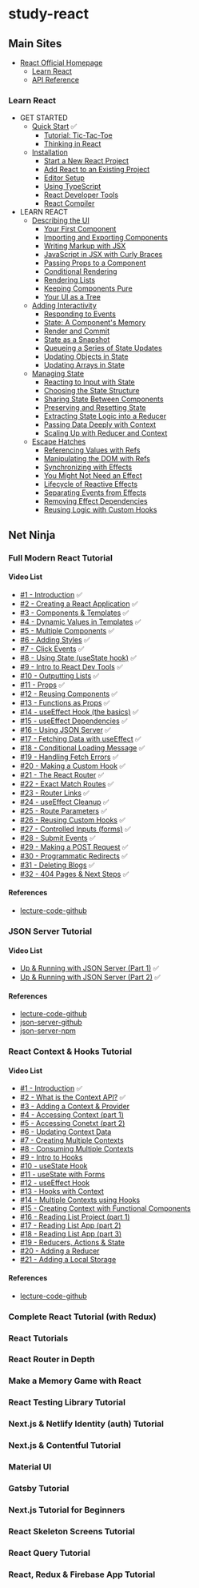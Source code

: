 # study-react

## Main Sites
- [React Official Homepage](https://react.dev/)
  - [Learn React](https://react.dev/learn)
  - [API Reference](https://react.dev/reference/react)

### Learn React
- GET STARTED
  - [Quick Start]() ✅
    - [Tutorial: Tic-Tac-Toe]()
    - [Thinking in React]()
  - [Installation]()
    - [Start a New React Project]()
    - [Add React to an Existing Project]()
    - [Editor Setup]()
    - [Using TypeScript]()
    - [React Developer Tools]()
    - [React Compiler]()
- LEARN REACT
  - [Describing the UI]()
    - [Your First Component]()
    - [Importing and Exporting Components]()
    - [Writing Markup with JSX]()
    - [JavaScript in JSX with Curly Braces]()
    - [Passing Props to a Component]()
    - [Conditional Rendering]()
    - [Rendering Lists]()
    - [Keeping Components Pure]()
    - [Your UI as a Tree]()
  - [Adding Interactivity]()
    - [Responding to Events]()
    - [State: A Component's Memory]()
    - [Render and Commit]()
    - [State as a Snapshot]()
    - [Queueing a Series of State Updates]()
    - [Updating Objects in State]()
    - [Updating Arrays in State]()
  - [Managing State]()
    - [Reacting to Input with State]()
    - [Choosing the State Structure]()
    - [Sharing State Between Components]()
    - [Preserving and Resetting State]()
    - [Extracting State Logic into a Reducer]()
    - [Passing Data Deeply with Context]()
    - [Scaling Up with Reducer and Context]()
  - [Escape Hatches]()
    - [Referencing Values with Refs]()
    - [Manipulating the DOM with Refs]()
    - [Synchronizing with Effects]()
    - [You Might Not Need an Effect]()
    - [Lifecycle of Reactive Effects]()
    - [Separating Events from Effects]()
    - [Removing Effect Dependencies]()
    - [Reusing Logic with Custom Hooks]()

<!-- ### API Reference
- react@18.3.1
  - [Overview]()
  - [Hooks]()
    - [useActionState]()
    - [useCallback]()
    - [useContext]()
    - [useDebugValue]()
    - [useDeferredValue]()
    - [useEffect]()
    - [useId]()
    - [useImperativeHandle]()
    - [useInsertionEffect]()
    - [useLayoutEffect]()
    - [useMemo]()
    - [useOptimistic]()
    - [useReducer]()
    - [useRef]()
    - [useState]()
    - [useSyncExternalStore]()
    - [useTransition]()
  - [Components]()
    - [<Fragment>(<>)]()
    - [<Profiler>]()
    - [<StrictMode>]()
    - [<Suspense>]()
  - [APIs]()
    - [act]()
    - [cache]()
    - [createContext]()
    - [forwardRef]()
    - [lazy]()
    - [memo]()
    - [startTransition]()
    - [use]()
    - [experimental_taintObjectReference]()
    - [experimental_taintUniqueValue]()
- react-dom@18.3.1
  - [Hooks]()
    - [useFormStatus]()
  - [Components]()
    - [Common (e.g.<div>)]()
    - [<form>]()
    - [<input>]()
    - [<option>]()
    - [<progress>]()
    - [<select>]()
    - [<textarea>]()
    - [<link>]()
    - [<meta>]()
    - [<script>]()
    - [<style>]()
    - [<title>]()
  - [APIs]()
    - [createPortal]()
    - [flushSync]()
    - [findDOMNode]()
    - [hydrate]()
    - [preconnect]()
    - [prefetchDNS]()
    - [preinit]()
    - [preinitModule]()
    - [preload]()
    - [preloadModule]()
    - [render]()
    - [unmountComponentAtNode]()
  - [Client APIs]()
    - [createRoot]()
    - [hydrateRoot]()
  - [ServerAPIs]()
    - [renderToNodeStream]()
    - [renderToPipeableStream]()
    - [renderToReadableStream]()
    - [renderToStaticMarkup]()
    - [renderToStaticNodeStream]()
    - [renderToString]()
- Rules of React
  - [Overview]()
    - [Components and Hooks must be pure]()
    - [React calls Components and Hooks]()
    - [Rules of Hooks]()
- React Server Components
  - [Server Components]()
  - [server Actions]()
  - [Directives]()
    - ['use client']()
    - ['use server']()
- Legacy APIs
  - [Legacy React APIs]()
    - [Children]()
    - [cloneElement]()
    - [Component]()
    - [createFactory]()
    - [createRef]()
    - [isValidElement]()
    - [PureComponent]() -->

## Net Ninja
### Full Modern React Tutorial
#### Video List
- [#1 - Introduction](https://www.youtube.com/watch?v=j942wKiXFu8&list=PL4cUxeGkcC9gZD-Tvwfod2gaISzfRiP9d&index=1) ✅
- [#2 - Creating a React Application](https://www.youtube.com/watch?v=kVeOpcw4GWY&list=PL4cUxeGkcC9gZD-Tvwfod2gaISzfRiP9d&index=2) ✅
- [#3 - Components & Templates](https://www.youtube.com/watch?v=9D1x7-2FmTA&list=PL4cUxeGkcC9gZD-Tvwfod2gaISzfRiP9d&index=3) ✅
- [#4 - Dynamic Values in Templates](https://www.youtube.com/watch?v=pnhO8UaCgxg&list=PL4cUxeGkcC9gZD-Tvwfod2gaISzfRiP9d&index=4) ✅
- [#5 - Multiple Components](https://www.youtube.com/watch?v=0sSYmRImgRY&list=PL4cUxeGkcC9gZD-Tvwfod2gaISzfRiP9d&index=5) ✅
- [#6 - Adding Styles](https://www.youtube.com/watch?v=NbTrGcz4DW8&list=PL4cUxeGkcC9gZD-Tvwfod2gaISzfRiP9d&index=6) ✅
- [#7 - Click Events](https://www.youtube.com/watch?v=0XSDAup85SA&list=PL4cUxeGkcC9gZD-Tvwfod2gaISzfRiP9d&index=7) ✅
- [#8 - Using State (useState hook)](https://www.youtube.com/watch?v=4pO-HcG2igk&list=PL4cUxeGkcC9gZD-Tvwfod2gaISzfRiP9d&index=8) ✅
- [#9 - Intro to React Dev Tools](https://www.youtube.com/watch?v=rb1GWqCJid4&list=PL4cUxeGkcC9gZD-Tvwfod2gaISzfRiP9d&index=9) ✅
- [#10 - Outputting Lists](https://www.youtube.com/watch?v=tHjxSVaj_wY&list=PL4cUxeGkcC9gZD-Tvwfod2gaISzfRiP9d&index=10) ✅
- [#11 - Props](https://www.youtube.com/watch?v=PHaECbrKgs0&list=PL4cUxeGkcC9gZD-Tvwfod2gaISzfRiP9d&index=11) ✅
- [#12 - Reusing Components](https://www.youtube.com/watch?v=-YpnB-zlkPU&list=PL4cUxeGkcC9gZD-Tvwfod2gaISzfRiP9d&index=12) ✅
- [#13 - Functions as Props](https://www.youtube.com/watch?v=CWEOYFzgOJs&list=PL4cUxeGkcC9gZD-Tvwfod2gaISzfRiP9d&index=13) ✅
- [#14 - useEffect Hook (the basics)](https://www.youtube.com/watch?v=gv9ugDJ1ynU&list=PL4cUxeGkcC9gZD-Tvwfod2gaISzfRiP9d&index=14) ✅
- [#15 - useEffect Dependencies](https://www.youtube.com/watch?v=jQc_bTFZ5_I&list=PL4cUxeGkcC9gZD-Tvwfod2gaISzfRiP9d&index=15) ✅
- [#16 - Using JSON Server](https://www.youtube.com/watch?v=eao7ABGFUXs&list=PL4cUxeGkcC9gZD-Tvwfod2gaISzfRiP9d&index=16) ✅
- [#17 - Fetching Data with useEffect](https://www.youtube.com/watch?v=qdCHEUaFhBk&list=PL4cUxeGkcC9gZD-Tvwfod2gaISzfRiP9d&index=17) ✅
- [#18 - Conditional Loading Message](https://www.youtube.com/watch?v=qtheqr0jgIQ&list=PL4cUxeGkcC9gZD-Tvwfod2gaISzfRiP9d&index=18) ✅
- [#19 - Handling Fetch Errors](https://www.youtube.com/watch?v=DTBta08fXGU&list=PL4cUxeGkcC9gZD-Tvwfod2gaISzfRiP9d&index=19) ✅
- [#20 - Making a Custom Hook](https://www.youtube.com/watch?v=Jl4q2cccwf0&list=PL4cUxeGkcC9gZD-Tvwfod2gaISzfRiP9d&index=20) ✅
- [#21 - The React Router](https://www.youtube.com/watch?v=aZGzwEjZrXc&list=PL4cUxeGkcC9gZD-Tvwfod2gaISzfRiP9d&index=21) ✅
- [#22 - Exact Match Routes](https://www.youtube.com/watch?v=EmUa_tcSM-k&list=PL4cUxeGkcC9gZD-Tvwfod2gaISzfRiP9d&index=22) ✅
- [#23 - Router Links](https://www.youtube.com/watch?v=DO-pSysGItQ&list=PL4cUxeGkcC9gZD-Tvwfod2gaISzfRiP9d&index=23) ✅
- [#24 - useEffect Cleanup](https://www.youtube.com/watch?v=aKOQtGLT-Yk&list=PL4cUxeGkcC9gZD-Tvwfod2gaISzfRiP9d&index=24) ✅
- [#25 - Route Parameters](https://www.youtube.com/watch?v=t7VmF4WsLCo&list=PL4cUxeGkcC9gZD-Tvwfod2gaISzfRiP9d&index=25) ✅
- [#26 - Reusing Custom Hooks](https://www.youtube.com/watch?v=c-5VXl8yPQA&list=PL4cUxeGkcC9gZD-Tvwfod2gaISzfRiP9d&index=26) ✅
- [#27 - Controlled Inputs (forms)](https://www.youtube.com/watch?v=IkMND33x0qQ&list=PL4cUxeGkcC9gZD-Tvwfod2gaISzfRiP9d&index=27) ✅
- [#28 - Submit Events](https://www.youtube.com/watch?v=pJiRj02PkJQ&list=PL4cUxeGkcC9gZD-Tvwfod2gaISzfRiP9d&index=28) ✅
- [#29 - Making a POST Request](https://www.youtube.com/watch?v=EcRFYF4B3IQ&list=PL4cUxeGkcC9gZD-Tvwfod2gaISzfRiP9d&index=29) ✅
- [#30 - Programmatic Redirects](https://www.youtube.com/watch?v=TmVqwhBUiSM&list=PL4cUxeGkcC9gZD-Tvwfod2gaISzfRiP9d&index=30) ✅
- [#31 - Deleting Blogs](https://www.youtube.com/watch?v=Wb-0CkLiyQk&list=PL4cUxeGkcC9gZD-Tvwfod2gaISzfRiP9d&index=31) ✅
- [#32 - 404 Pages & Next Steps](https://www.youtube.com/watch?v=XW0t2lk4Ffo&list=PL4cUxeGkcC9gZD-Tvwfod2gaISzfRiP9d&index=32) ✅

#### References
- [lecture-code-github](https://github.com/iamshaunjp/Complete-React-Tutorial)

### JSON Server Tutorial
#### Video List
- [Up & Running with JSON Server (Part 1)](https://www.youtube.com/watch?v=mAqYJF-yxO8&list=PL4cUxeGkcC9i2v2ZqJgydXIcRq_ZizIdD&index=1) ✅
- [Up & Running with JSON Server (Part 2)](https://www.youtube.com/watch?v=VF3TI4Pj_kM&list=PL4cUxeGkcC9i2v2ZqJgydXIcRq_ZizIdD&index=2) ✅

#### References
- [lecture-code-github](https://github.com/iamshaunjp/json-server-tutorial)
- [json-server-github](https://github.com/typicode/json-server)
- [json-server-npm](https://www.npmjs.com/package/json-server)

### React Context & Hooks Tutorial
#### Video List
- [#1 - Introduction](https://www.youtube.com/watch?v=6RhOzQciVwI&list=PL4cUxeGkcC9hNokByJilPg5g9m2APUePI&index=1) ✅
- [#2 - What is the Context API?](https://www.youtube.com/watch?v=XkBB3pPY3t8&list=PL4cUxeGkcC9hNokByJilPg5g9m2APUePI&index=2) ✅
- [#3 - Adding a Context & Provider](https://www.youtube.com/watch?v=CGRpfIUURE0&list=PL4cUxeGkcC9hNokByJilPg5g9m2APUePI&index=3)
- [#4 - Accessing Context (part 1)](https://www.youtube.com/watch?v=WkBXRQfpifc&list=PL4cUxeGkcC9hNokByJilPg5g9m2APUePI&index=4)
- [#5 - Accessing Conetxt (part 2)](https://www.youtube.com/watch?v=1bsvh_0HRwA&list=PL4cUxeGkcC9hNokByJilPg5g9m2APUePI&index=5)
- [#6 - Updating Context Data](https://www.youtube.com/watch?v=bJXAHHpyVes&list=PL4cUxeGkcC9hNokByJilPg5g9m2APUePI&index=6)
- [#7 - Creating Multiple Contexts](https://www.youtube.com/watch?v=Yps_QrUvluQ&list=PL4cUxeGkcC9hNokByJilPg5g9m2APUePI&index=7)
- [#8 - Consuming Multiple Contexts](https://www.youtube.com/watch?v=hLFl4Io0mww&list=PL4cUxeGkcC9hNokByJilPg5g9m2APUePI&index=8)
- [#9 - Intro to Hooks](https://www.youtube.com/watch?v=JgYRBCRHfHE&list=PL4cUxeGkcC9hNokByJilPg5g9m2APUePI&index=9)
- [#10 - useState Hook](https://www.youtube.com/watch?v=i3n1bkrkUww&list=PL4cUxeGkcC9hNokByJilPg5g9m2APUePI&index=10)
- [#11 - useState with Forms](https://www.youtube.com/watch?v=R7T5GQLxRD4&list=PL4cUxeGkcC9hNokByJilPg5g9m2APUePI&index=11)
- [#12 - useEffect Hook](https://www.youtube.com/watch?v=rDVe6pmeAjo&list=PL4cUxeGkcC9hNokByJilPg5g9m2APUePI&index=12)
- [#13 - Hooks with Context](https://www.youtube.com/watch?v=7LIGIN6_R_s&list=PL4cUxeGkcC9hNokByJilPg5g9m2APUePI&index=13)
- [#14 - Multiple Contexts using Hooks](https://www.youtube.com/watch?v=54i4-03cMnE&list=PL4cUxeGkcC9hNokByJilPg5g9m2APUePI&index=14)
- [#15 - Creating Context with Functional Components](https://www.youtube.com/watch?v=GS6aVjHxcgM&list=PL4cUxeGkcC9hNokByJilPg5g9m2APUePI&index=15)
- [#16 - Reading List Project (part 1)](https://www.youtube.com/watch?v=v1s_rbZbqQI&list=PL4cUxeGkcC9hNokByJilPg5g9m2APUePI&index=16)
- [#17 - Reading List App (part 2)](https://www.youtube.com/watch?v=TiPMmgp9vcc&list=PL4cUxeGkcC9hNokByJilPg5g9m2APUePI&index=17)
- [#18 - Reading List App (part 3)](https://www.youtube.com/watch?v=1I-vfkOVAXU&list=PL4cUxeGkcC9hNokByJilPg5g9m2APUePI&index=18)
- [#19 - Reducers, Actions & State](https://www.youtube.com/watch?v=uXWycyeTeCs&list=PL4cUxeGkcC9hNokByJilPg5g9m2APUePI&index=19)
- [#20 - Adding a Reducer](https://www.youtube.com/watch?v=zIOWnK5RcOU&list=PL4cUxeGkcC9hNokByJilPg5g9m2APUePI&index=20)
- [#21 - Adding a Local Storage](https://www.youtube.com/watch?v=SOnMln3W0U8&list=PL4cUxeGkcC9hNokByJilPg5g9m2APUePI&index=21)

#### References
- [lecture-code-github](https://github.com/iamshaunjp/react-context-hooks)

### Complete React Tutorial (with Redux)

### React Tutorials

### React Router in Depth

### Make a Memory Game with React

### React Testing Library Tutorial

### Next.js & Netlify Identity (auth) Tutorial

### Next.js & Contentful Tutorial

### Material UI

### Gatsby Tutorial

### Next.js Tutorial for Beginners

### React Skeleton Screens Tutorial

### React Query Tutorial

### React, Redux & Firebase App Tutorial